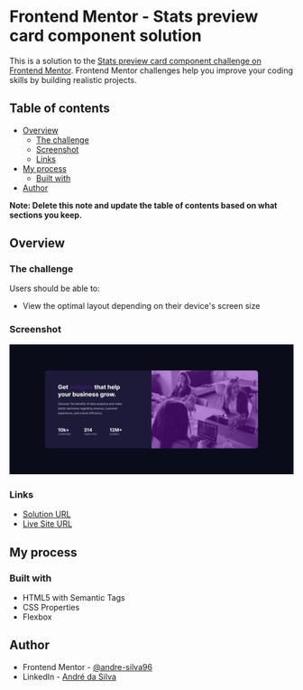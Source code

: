 # Frontend Mentor - Stats preview card component solution

This is a solution to the [Stats preview card component challenge on Frontend Mentor](https://www.frontendmentor.io/challenges/stats-preview-card-component-8JqbgoU62). Frontend Mentor challenges help you improve your coding skills by building realistic projects. 

## Table of contents

- [Overview](#overview)
  - [The challenge](#the-challenge)
  - [Screenshot](#screenshot)
  - [Links](#links)
- [My process](#my-process)
  - [Built with](#built-with)
- [Author](#author)

**Note: Delete this note and update the table of contents based on what sections you keep.**

## Overview

### The challenge

Users should be able to:

- View the optimal layout depending on their device's screen size

### Screenshot

![Photo Project](./assets/images/screenshot.png)

### Links

- [Solution URL](https://github.com/andre-silva96/HTML-5-e-CSS-3/tree/main/stats-preview-card)
- [Live Site URL](https://andre-silva96.github.io/HTML-5-e-CSS-3/stats-preview-card/index)

## My process

### Built with

- HTML5 with Semantic Tags
- CSS Properties
- Flexbox

## Author

- Frontend Mentor - [@andre-silva96](https://www.frontendmentor.io/profile/andre-silva96)
- LinkedIn - [André da Silva](https://www.linkedin.com/in/andresilva96/)